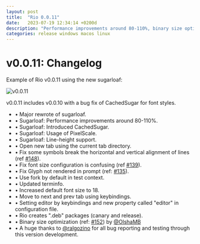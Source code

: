 ```yaml
---
layout: post
title:  "Rio 0.0.11"
date:   2023-07-19 12:34:14 +0200d
description: "Performance improvements around 80-110%, binary size optimization, usage of pixel scale and others."
categories: release windows macos linux
---
```


# v0.0.11: Changelog

Example of Rio v0.0.11 using the new sugarloaf:

![v0.0.11](/rio/assets/posts/0.0.11/demo-rio.png)

v0.0.11 includes v0.0.10 with a bug fix of CachedSugar for font styles.

- • Major rewrote of sugarloaf.
- • Sugarloaf: Performance improvements around 80-110%.
- • Sugarloaf: Introduced CachedSugar.
- • Sugarloaf: Usage of PixelScale.
- • Sugarloaf: Line-height support.
- • Open new tab using the current tab directory.
- • Fix some symbols break the horizontal and vertical alignment of lines (ref [#148](https://github.com/raphamorim/rio/issues/148)).
- • Fix font size configuration is confusing (ref [#139](https://github.com/raphamorim/rio/issues/139)).
- • Fix Glyph not rendered in prompt (ref: [#135](https://github.com/raphamorim/rio/issues/135)).
- • Use fork by default in test context.
- • Updated terminfo.
- • Increased default font size to 18.
- • Move to next and prev tab using keybindings.
- • Setting editor by keybindings and new property called "editor" in configuration file.
- • Rio creates ".deb" packages (canary and release).
- • Binary size optimization (ref: [#152](https://github.com/raphamorim/rio/pull/152)) by [@OlshaMB](https://github.com/OlshaMB)
- • A huge thanks to [@ralgozino](https://github.com/ralgozino) for all bug reporting and testing through this version development.
